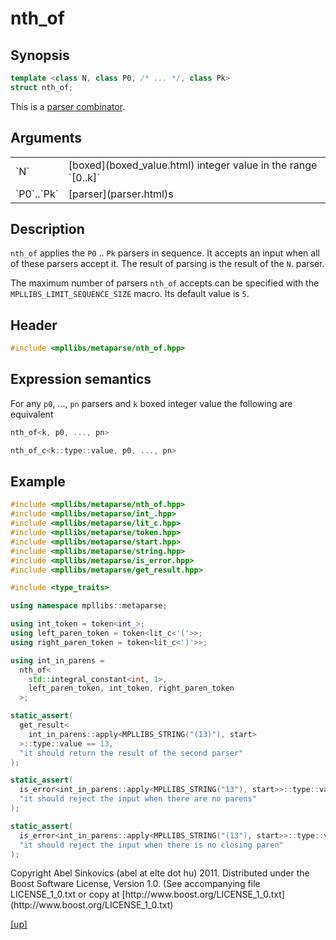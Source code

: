 # nth_of

## Synopsis

```cpp
template <class N, class P0, /* ... */, class Pk>
struct nth_of;
```

This is a [parser combinator](parser_combinator.html).

## Arguments

<table cellpadding='0' cellspacing='0'>
  <tr>
    <td>`N`</td>
    <td>[boxed](boxed_value.html) integer value in the range `[0..k]`</td>
  </tr>
  <tr>
    <td>`P0`..`Pk`</td>
    <td>[parser](parser.html)s</td>
  </tr>
</table>

## Description

`nth_of` applies the `P0` .. `Pk` parsers in sequence. It accepts an input when
all of these parsers accept it. The result of parsing is the result of the `N`.
parser.

The maximum number of parsers `nth_of` accepts can be specified with the
`MPLLIBS_LIMIT_SEQUENCE_SIZE` macro. Its default value is `5`.

## Header

```cpp
#include <mpllibs/metaparse/nth_of.hpp>
```

## Expression semantics

For any `p0`, ..., `pn` parsers and `k` boxed integer value the following are
equivalent

```cpp
nth_of<k, p0, ..., pn>

nth_of_c<k::type::value, p0, ..., pn>
```

## Example

```cpp
#include <mpllibs/metaparse/nth_of.hpp>
#include <mpllibs/metaparse/int_.hpp>
#include <mpllibs/metaparse/lit_c.hpp>
#include <mpllibs/metaparse/token.hpp>
#include <mpllibs/metaparse/start.hpp>
#include <mpllibs/metaparse/string.hpp>
#include <mpllibs/metaparse/is_error.hpp>
#include <mpllibs/metaparse/get_result.hpp>

#include <type_traits>

using namespace mpllibs::metaparse;

using int_token = token<int_>;
using left_paren_token = token<lit_c<'('>>;
using right_paren_token = token<lit_c<')'>>;

using int_in_parens =
  nth_of<
    std::integral_constant<int, 1>,
    left_paren_token, int_token, right_paren_token
  >;

static_assert(
  get_result<
    int_in_parens::apply<MPLLIBS_STRING("(13)"), start>
  >::type::value == 13,
  "it should return the result of the second parser"
);

static_assert(
  is_error<int_in_parens::apply<MPLLIBS_STRING("13"), start>>::type::value,
  "it should reject the input when there are no parens"
);

static_assert(
  is_error<int_in_parens::apply<MPLLIBS_STRING("(13"), start>>::type::value,
  "it should reject the input when there is no closing paren"
);
```

<p class="copyright">
Copyright Abel Sinkovics (abel at elte dot hu) 2011.
Distributed under the Boost Software License, Version 1.0.
(See accompanying file LICENSE_1_0.txt or copy at
[http://www.boost.org/LICENSE_1_0.txt](http://www.boost.org/LICENSE_1_0.txt)
</p>

[[up]](reference.html)

